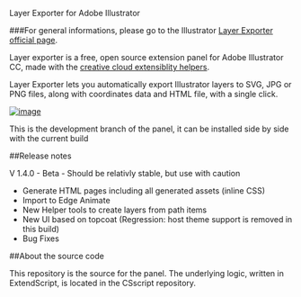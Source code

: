 Layer Exporter for Adobe Illustrator


###For general informations, please go to the Illustrator [Layer Exporter official page](http://davidderaedt.github.io/AILayerExporterPage/).



Layer exporter is a free, open source extension panel for Adobe Illustrator CC, made with the [creative cloud extensiblity helpers](http://davidderaedt.github.io/ccext-website/).

Layer Exporter lets you automatically export Illustrator layers to SVG, JPG or PNG files, along with coordinates data and HTML file, with a single click.

[![image](http://davidderaedt.github.io/AILayerExporterPage/images/pict.png)](http://davidderaedt.github.io/AILayerExporterPage/)

This is the development branch of the panel, it can be installed side by side with the current build

##Release notes

V 1.4.0 - Beta - Should be relativly stable, but use with caution

* Generate HTML pages including all generated assets (inline CSS)
* Import to Edge Animate
* New Helper tools to create layers from path items 
* New UI based on topcoat (Regression: host theme support is removed in this build)
* Bug Fixes




##About the source code

This repository is the source for the panel. The underlying logic, written in ExtendScript, is located in the CSscript repository.
